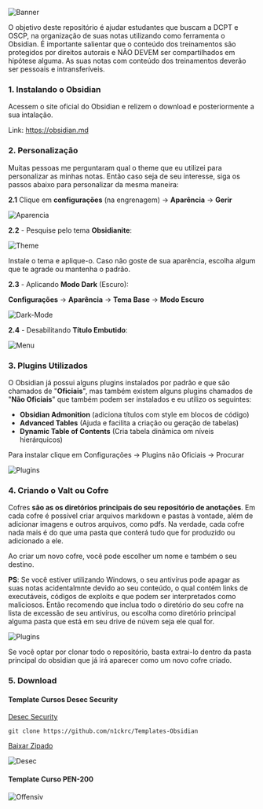 ![Banner](https://github.com/n1ckrc/Templates-Obsidian/blob/main/Anexos/banner.png) 

O objetivo deste repositório é ajudar estudantes que buscam a DCPT e OSCP, na organização de suas notas utilizando como ferramenta o Obsidian.
É importante salientar que o conteúdo dos treinamentos são protegidos por direitos autorais e NÃO DEVEM ser compartilhados em hipótese alguma. 
As suas notas com conteúdo dos treinamentos deverão ser pessoais e intransferíveis.


### 1. Instalando o Obsidian

Acessem o site oficial do Obsidian e relizem o download e posteriormente a sua intalação.

Link: https://obsidian.md



### 2. Personalização

Muitas pessoas me perguntaram qual o theme que eu utilizei para personalizar as minhas notas. Então caso seja de seu interesse, siga os passos abaixo para personalizar da mesma maneira:


**2.1** Clique em **configurações** (na engrenagem) -> **Aparência** -> **Gerir**

![Aparencia](https://github.com/n1ckrc/Templates-Obsidian/blob/main/Anexos/aparencia.png)


**2.2** - Pesquise pelo tema **Obsidianite**:

![Theme](https://github.com/n1ckrc/Templates-Obsidian/blob/main/Anexos/theme.png)

Instale o tema e aplique-o. Caso não goste de sua aparência, escolha algum que te agrade ou mantenha o padrão.


**2.3** - Aplicando **Modo Dark** (Escuro): 

**Configurações** -> **Aparência** -> **Tema Base** -> **Modo Escuro**

![Dark-Mode](https://github.com/n1ckrc/Templates-Obsidian/blob/main/Anexos/modo-escuro.png)


**2.4** - Desabilitando **Título Embutido**: 

![Menu](https://github.com/n1ckrc/Templates-Obsidian/blob/main/Anexos/titulo.png)



### 3.  Plugins Utilizados

O Obsidian já possui alguns plugins instalados por padrão e que são chamados de "**Oficiais**", mas também existem alguns plugins chamados de "**Não Oficiais**" que também podem ser instalados e eu utilizo os seguintes:

- **Obsidian Admonition** (adiciona títulos com style em blocos de código)
- **Advanced Tables** (Ajuda e facilita a criação ou geração de tabelas)
- **Dynamic Table of Contents** (Cria tabela dinâmica om níveis hierárquicos)

Para instalar clique em Configurações -> Plugins não Oficiais -> Procurar


![Plugins](https://github.com/n1ckrc/Templates-Obsidian/blob/main/Anexos/plugins.png)



### 4. Criando o Valt ou Cofre

Cofres **são as os diretórios principais do seu repositório de anotações**. Em cada cofre é possível criar arquivos markdown e pastas à vontade, além de adicionar imagens e outros arquivos, como pdfs. Na verdade, cada cofre nada mais é do que uma pasta que conterá tudo que for produzido ou adicionado a ele.

Ao criar um novo cofre, você pode escolher um nome e também o seu destino.

**PS**: Se você estiver utilizando Windows, o seu antivírus pode apagar as suas notas acidentalmnte devido ao seu conteúdo, o qual contém links de executáveis, códigos de exploits e  que podem ser interpretados como maliciosos. Então recomendo que inclua todo o diretório do seu cofre na lista de excessão de seu antivírus, ou escolha como diretório principal alguma pasta que está em seu drive de núvem seja ele qual for.

![Plugins](https://github.com/n1ckrc/Templates-Obsidian/blob/main/Anexos/criando-cofre.png)

Se você optar por clonar todo o repositório, basta extrai-lo dentro da pasta principal do obsidian que já irá aparecer como um novo cofre criado.



### 5. Download


#### Template Cursos Desec Security

<p><a href="https://github.com/n1ckrc/Templates-Obsidian/tree/main/Desec-Security">Desec Security</a></p>

```
git clone https://github.com/n1ckrc/Templates-Obsidian
```
<p><a href="https://github.com/n1ckrc/Templates-Obsidian/archive/refs/heads/main.zip">Baixar Zipado</a></p>

![Desec](https://github.com/n1ckrc/Templates-Obsidian/blob/main/Anexos/desec.png)


#### Template Curso PEN-200

![Offensiv](https://github.com/n1ckrc/Templates-Obsidian/blob/main/Anexos/offensive.png)
